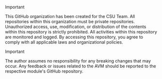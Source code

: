 <!-- BEGIN_TF_DOCS -->
<!-- BEGIN\_TF\_DOCS -->
> [!IMPORTANT]
> This GitHub organization has been created for the CSU Team. All repositories within this organization must be private repositories. Unauthorized access, use, modification, or distribution of the contents within this repository is strictly prohibited. All activities within this repository are monitored and logged. By accessing this repository, you agree to comply with all applicable laws and organizational policies.

> [!IMPORTANT]
> The author assumes no responsibility for any breaking changes that may occur. Any feedback or issues related to the AVM should be reported to the respective module's GitHub repository.

<!-- END_TF_DOCS -->
